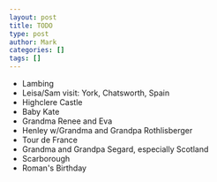 ```yaml
---
layout: post
title: TODO
type: post
author: Mark
categories: []
tags: []
---
```


* Lambing
* Leisa/Sam visit: York, Chatsworth, Spain
* Highclere Castle
* Baby Kate
* Grandma Renee and Eva
* Henley w/Grandma and Grandpa Rothlisberger
* Tour de France
* Grandma and Grandpa Segard, especially Scotland
* Scarborough
* Roman's Birthday